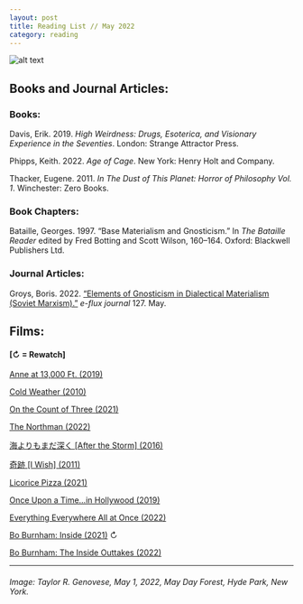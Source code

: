 ```yaml
---
layout: post
title: Reading List // May 2022
category: reading
---
```


![alt text](https://trgenovese.github.io/blog/images/may22reading.jpg)

## Books and Journal Articles:

### Books:
Davis, Erik. 2019. *High Weirdness: Drugs, Esoterica, and Visionary Experience in the Seventies*. London: Strange Attractor Press.

Phipps, Keith. 2022. *Age of Cage*. New York: Henry Holt and Company.

Thacker, Eugene. 2011. *In The Dust of This Planet: Horror of Philosophy Vol. 1*. Winchester: Zero Books.

### Book Chapters:
Bataille, Georges. 1997. “Base Materialism and Gnosticism.” In *The Bataille Reader* edited by Fred Botting and Scott Wilson, 160–164. Oxford: Blackwell Publishers Ltd.

### Journal Articles:
Groys, Boris. 2022. [“Elements of Gnosticism in Dialectical Materialism (Soviet Marxism).”](https://www.e-flux.com/journal/127/464111/elements-of-gnosticism-in-dialectical-materialism-soviet-marxism/) *e-flux journal* 127. May.

## Films:
#### [↻ = Rewatch]

[Anne at 13,000 Ft. (2019)](https://letterboxd.com/trgenovese/film/anne-at-13000-ft/)

[Cold Weather (2010)](https://letterboxd.com/trgenovese/film/cold-weather/)

[On the Count of Three (2021)](https://letterboxd.com/trgenovese/film/on-the-count-of-three/)

[The Northman (2022)](https://letterboxd.com/trgenovese/film/the-northman/)

[海よりもまだ深く [After the Storm] (2016)](https://letterboxd.com/trgenovese/film/after-the-storm-2016/)

[奇跡 [I Wish] (2011)](https://letterboxd.com/trgenovese/film/i-wish/)

[Licorice Pizza (2021)](https://letterboxd.com/trgenovese/film/licorice-pizza/)

[Once Upon a Time…in Hollywood (2019)](https://letterboxd.com/trgenovese/film/once-upon-a-time-in-hollywood/)

[Everything Everywhere All at Once (2022)](https://letterboxd.com/trgenovese/film/everything-everywhere-all-at-once/)

[Bo Burnham: Inside (2021)](https://letterboxd.com/trgenovese/film/bo-burnham-inside/5/) ↻

[Bo Burnham: The Inside Outtakes (2022)](https://letterboxd.com/trgenovese/film/bo-burnham-the-inside-outtakes/)

___
###### Image: Taylor R. Genovese, May 1, 2022, May Day Forest, Hyde Park, New York.
